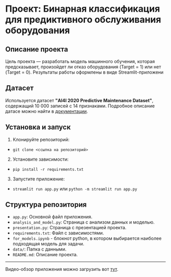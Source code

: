 # Проект: Бинарная классификация для предиктивного обслуживания оборудования
## Описание проекта
Цель проекта — разработать модель машинного обучения, которая предсказывает, произойдет ли отказ оборудования (Target = 1) или нет (Target = 0). Результаты работы оформлены в виде Streamlit-приложени
## Датасет
Используется датасет **"AI4I 2020 Predictive Maintenance Dataset"**, содержащий 10 000 записей с 14 признаками. Подробное описание датасе можно найти в [документации](https://archive.ics.uci.edu/dataset/601/predictive+maintenance+data).
## Установка и запуск
1. Клонируйте репозиторий:
- `git clone <ссылка на репозиторий>`

2. Установите зависимости:
- `pip install -r requirements.txt`
3. Запустите приложение:
- `streamlit run app.py` или `python -m streamlit run app.py`
## Структура репозитория
- `app.py`: Основной файл приложения.
- `analysis_and_model.py`: Страница с анализом данных и моделью.
- `presentation.py`: Страница с презентацией проекта.
- `requirements.txt`: Файл с зависимостями.
- `for_models.ipynb` - блокнот python, в котором выбирается наиболее подходящая модель для задачи.
- `data/`: Папка с данными.
- `README.md`: Описание проекта.
---  
Видео-обзор приложения можно загрузить вот [тут](https://github.com/f0rest-mAker/fqw-binary-classification/blob/main/video/%D0%9E%D0%B1%D0%B7%D0%BE%D1%80.mp4).

